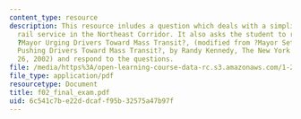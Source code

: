 ```yaml
---
content_type: resource
description: This resource inludes a question which deals with a simplified high-speed
  rail service in the Northeast Corridor. It also asks the student to read an article,
  ?Mayor Urging Drivers Toward Mass Transit?, (modified from ?Mayor Sets a New Tone,
  Pushing Drivers Toward Mass Transit?, by Randy Kennedy, The New York Times, March
  26, 2002) and respond to the questions.
file: /media/https%3A/open-learning-course-data-rc.s3.amazonaws.com/1-221j-transportation-systems-fall-2004/6c541c7be22ddcaff95b32575a47b97f_f02_final_exam.pdf
file_type: application/pdf
resourcetype: Document
title: f02_final_exam.pdf
uid: 6c541c7b-e22d-dcaf-f95b-32575a47b97f
---
```

